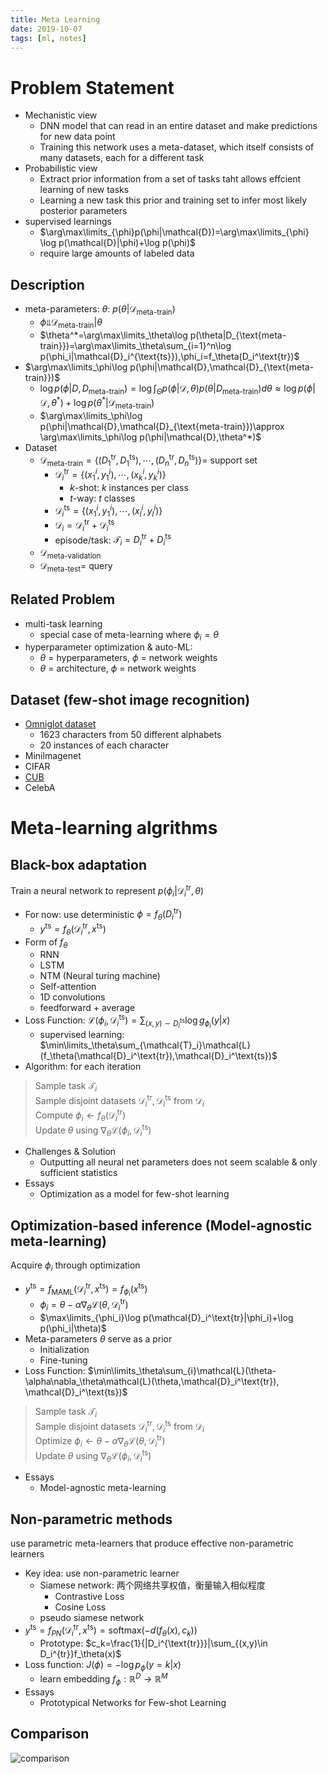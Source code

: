 ```yaml
---
title: Meta Learning
date: 2019-10-07
tags: [ml, notes]
---
```


# Problem Statement

* Mechanistic view
  * DNN model that can read in an entire dataset and make predictions for new data point
  * Training this network uses a meta-dataset, which itself consists of many datasets, each for a different task
* Probabilistic view
  * Extract prior information from a set of tasks taht allows effcient learning of new tasks
  * Learning a new task this prior and training set to infer most likely posterior parameters
* supervised learnings
  * $\arg\max\limits_{\phi}p(\phi|\mathcal{D})=\arg\max\limits_{\phi} \log p(\mathcal{D}|\phi)+\log p(\phi)$
  * require large amounts of labeled data

<!--more-->

## Description

* meta-parameters: $\theta$: $p(\theta|\mathcal{D}_{\text{meta-train}})$
    * $\phi$&#10987;$\mathcal{D}_{\text{meta-train}}|\theta$
    * $\theta^*=\arg\max\limits_\theta\log p(\theta|D_{\text{meta-train}})=\arg\max\limits_\theta\sum_{i=1}^n\log p(\phi_i|\mathcal{D}_i^{\text{ts}}),\phi_i=f_\theta(D_i^\text{tr})$
* $\arg\max\limits_\phi\log p(\phi|\mathcal{D},\mathcal{D}_{\text{meta-train}})$
  * $\log p(\phi|D,D_{\text{meta-train}})=\log \int_\Theta p(\phi|\mathcal{D},\theta)p(\theta|D_{\text{meta-train}})d\theta\approx \log p(\phi|\mathcal{D},\theta^*)+\log p(\theta^*|\mathcal{D}_{\text{meta-train}})$
  * $\arg\max\limits_\phi\log p(\phi|\mathcal{D},\mathcal{D}_{\text{meta-train}})\approx \arg\max\limits_\phi\log p(\phi|\mathcal{D},\theta^*)$
* Dataset
  * $\mathcal{D}_{\text{meta-train}}=\{(D_1^{\text{tr}},D_1^{\text{ts}}),\cdots,(D_n^{\text{tr}},D_n^{\text{ts}})\}=$ support set
    * $\mathcal{D}_i^{\text{tr}}=\{(x_1^i,y_1^i),\cdots,(x_k^i,y_k^i)\}$
      * $k$-shot: $k$ instances per class
      * $t$-way: $t$ classes
    * $\mathcal{D}_i^{\text{ts}}=\{(x_1^i,y_1^i),\cdots,(x_l^i,y_l^i)\}$
    * $\mathcal{D}_i=\mathcal{D}_i^{\text{tr}}+\mathcal{D}_i^{\text{ts}}$
    * episode/task: $\mathcal{T}_i=D_i^{\text{tr}}+D_i^{\text{ts}}$
  * $\mathcal{D}_{\text{meta-validation}}$
  * $\mathcal{D}_{\text{meta-test}}=$ query

## Related Problem

* multi-task learning
  * special case of meta-learning where $\phi_i=\theta$
* hyperparameter optimization & auto-ML:
  * $\theta$ = hyperparameters, $\phi$ = network weights
  * $\theta$ = architecture, $\phi$ = network weights

## Dataset (few-shot image recognition)
  
* [Omniglot dataset](https://github.com/brendenlake/omniglot)
  * 1623 characters from 50 different alphabets
  * 20 instances of each character
* Minilmagenet
* CIFAR
* [CUB](http://www.vision.caltech.edu/visipedia/CUB-200-2011.html)
* CelebA
  
# Meta-learning algrithms

## Black-box adaptation

Train a neural network to represent $p(\phi_i|\mathcal{D}_i^{\text{tr}},\theta)$

* For now: use deterministic $\phi=f_\theta(D_i^\text{tr})$
  * $y^\text{ts}=f_\theta(\mathcal{D}_i^{\text{tr}}, x^\text{ts})$
* Form of $f_\theta$
  * RNN
  * LSTM
  * NTM (Neural turing machine)
  * Self-attention
  * 1D convolutions
  * feedforward + average
* Loss Function: $\mathcal{L}(\phi_i,\mathcal{D}_i^\text{ts})=\sum_{(x,y)\sim D_i^{\text{ts}}}\log g_{\phi_i}(y|x)$
  * supervised learning: $\min\limits_\theta\sum_{\mathcal{T}_i}\mathcal{L}(f_\theta(\mathcal{D}_i^\text{tr}),\mathcal{D}_i^\text{ts})$
* Algorithm: for each iteration

> Sample task $\mathcal{T}_i$  
> Sample disjoint datasets $\mathcal{D}_i^\text{tr},\mathcal{D}_i^\text{ts}$ from $\mathcal{D}_i$  
> Compute $\phi_i\leftarrow f_\theta(\mathcal{D}_i^\text{tr})$  
> Update $\theta$ using $\nabla_\theta\mathcal{L}(\phi_i,\mathcal{D}_i^{\text{ts}})$

* Challenges & Solution
  * Outputting all neural net parameters does not seem scalable & only sufficient statistics
* Essays
  * Optimization as a model for few-shot learning

## Optimization-based inference (Model-agnostic meta-learning)

Acquire $\phi_i$ through optimization

* $y^\text{ts}=f_\text{MAML}(\mathcal{D}_i^\text{tr},x^\text{ts})=f_{\phi_i}(x^\text{ts})$
  * $\phi_i=\theta-\alpha\nabla_\theta\mathcal{L}(\theta,\mathcal{D}_i^\text{tr})$
  * $\max\limits_{\phi_i}\log p(\mathcal{D}_i^\text{tr}|\phi_i)+\log p(\phi_i|\theta)$
* Meta-parameters $\theta$ serve as a prior
  * Initialization
  * Fine-tuning
* Loss Function: $\min\limits_\theta\sum_{i}\mathcal{L}(\theta-\alpha\nabla_\theta\mathcal{L}(\theta,\mathcal{D}_i^\text{tr}), \mathcal{D}_i^\text{ts})$

> Sample task $\mathcal{T}_i$  
> Sample disjoint datasets $\mathcal{D}_i^\text{tr},\mathcal{D}_i^\text{ts}$ from $\mathcal{D}_i$  
> Optimize $\phi_i\leftarrow\theta-\alpha\nabla_\theta\mathcal{L}(\theta,\mathcal{D}_i^\text{tr})$  
> Update $\theta$ using $\nabla_\theta\mathcal{L}(\phi_i,\mathcal{D}_i^{\text{ts}})$

* Essays
  * Model-agnostic meta-learning

## Non-parametric methods

use parametric meta-learners that produce effective non-parametric learners

* Key idea: use non-parametric learner
  * Siamese network: 两个网络共享权值，衡量输入相似程度
    * Contrastive Loss
    * Cosine Loss
  * pseudo siamese network
* $y^{\text{ts}}=f_{PN}(\mathcal{D}_i^{\text{tr}},x^{\text{ts}})=\text{softmax}(-d(f_\theta(x),c_k))$
  * Prototype: $c_k=\frac{1}{|D_i^{\text{tr}}}|\sum_{(x,y)\in D_i^{tr}}f_\theta(x)$
* Loss function: $J(\phi)=-\log p_{\phi}(y=k|x)$
  * learn embedding $f_\phi:\mathbb{R}^D\rightarrow\mathbb{R}^M$
* Essays
  * Prototypical Networks for Few-shot Learning

## Comparison

![comparison](/images/general/meta-learning.png)
